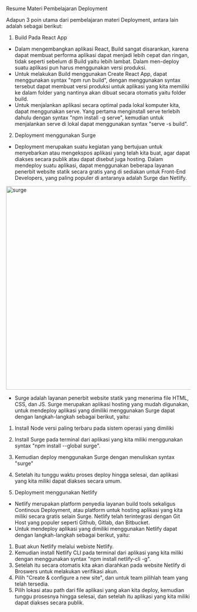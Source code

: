 Resume Materi Pembelajaran Deployment

Adapun 3 poin utama dari pembelajaran materi Deployment, antara lain adalah sebagai berikut:
1. Build Pada React App
- Dalam mengembangkan aplikasi React, Build sangat disarankan, karena dapat membuat performa aplikasi dapat menjadi lebih cepat dan ringan, tidak seperti sebelum di Build yaitu lebih lambat. Dalam men-deploy suatu aplikasi pun harus menggunakan versi produksi.
- Untuk melakukan Build menggunakan Create React App, dapat menggunakan syntax "npm run build", dengan menggunakan syntax tersebut dapat membuat versi produksi untuk aplikasi yang kita memiliki ke dalam folder yang nantinya akan dibuat secara otomatis yaitu folder build. 
- Untuk menjalankan aplikasi secara optimal pada lokal komputer kita, dapat menggunakan serve. Yang pertama menginstall serve terlebih dahulu dengan syntax "npm install -g serve", kemudian untuk menjalankan serve di lokal dapat menggunakan syntax "serve -s build".

2. Deployment menggunakan Surge
- Deployment merupakan suatu kegiatan yang bertujuan untuk menyebarkan atau mengekspos aplikasi yang telah kita buat, agar dapat diakses secara publik atau dapat disebut juga hosting. Dalam mendeploy suatu aplikasi, dapat menggunakan beberapa layanan penerbit website statik secara gratis yang di sediakan untuk Front-End Developers, yang paling populer di antaranya adalah Surge dan Netlify.

<img width="554" alt="surge" src="https://user-images.githubusercontent.com/83440868/195560735-e4a3a246-a5fe-4807-a583-721887eeb702.png">

- Surge adalah layanan penerbit website statik yang menerima file HTML, CSS, dan JS. Surge merupakan aplikasi hosting yang mudah digunakan, untuk mendeploy aplikasi yang dimiliki menggunakan Surge dapat dengan langkah-langkah sebagai berikut, yaitu:
1. Install Node versi paling terbaru pada sistem operasi yang dimiliki
2. Install Surge pada terminal dari aplikasi yang kita miliki menggunakan syntax "npm install --global surge".
3. Kemudian deploy menggunakan Surge dengan menuliskan syntax "surge"
4. Setelah itu tunggu waktu proses deploy hingga selesai, dan aplikasi yang kita miliki dapat diakses secara umum.

3. Deployment menggunakan Netlify
- Netlify merupakan platform penyedia layanan build tools sekaligus Continous Deployment, atau platform untuk hosting aplikasi yang kita miliki secara gratis selain Surge. Netlify telah terintegrasi dengan Git Host yang populer seperti Github, Gitlab, dan Bitbucket. 
- Untuk mendeploy aplikasi yang dimiliki menggunakan Netlify dapat dengan langkah-langkah sebagai berikut, yaitu:
1. Buat akun Netlify melalui webiste Netlify.
2. Kemudian install Netlify CLI pada terminal dari aplikasi yang kita miliki dengan menggunakan syntax "npm install netlify-cli -g".
3. Setelah itu secara otomatis kita akan diarahkan pada website Netlify di Broswers untuk melakukan verifikasi akun.
4. Pilih "Create & configure a new site", dan untuk team pilihlah team yang telah tersedia.
5. Pilih lokasi atau path dari file aplikasi yang akan kita deploy, kemudian tunggu prosesnya hingga selesai, dan setelah itu aplikasi yang kita miliki dapat diakses secara publik.


